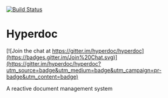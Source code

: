 [![Build Status](https://travis-ci.org/hyperdoc/hyperdoc.svg)](https://travis-ci.org/hyperdoc/hyperdoc)

Hyperdoc
========

[![Join the chat at https://gitter.im/hyperdoc/hyperdoc](https://badges.gitter.im/Join%20Chat.svg)](https://gitter.im/hyperdoc/hyperdoc?utm_source=badge&utm_medium=badge&utm_campaign=pr-badge&utm_content=badge)

A reactive document management system
